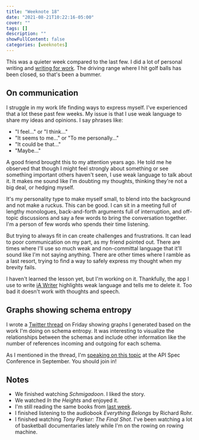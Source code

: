 ```yaml
---
title: "Weeknote 18"
date: "2021-08-21T10:22:16-05:00"
cover: ""
tags: []
description: ""
showFullContent: false
categories: [weeknotes]
---
```


This was a quieter week compared to the last few. I did a lot of personal writing and [writing for work](https://useoptic.com/blog/making-design-first-and-code-first-work-for-everyone). The driving range where I hit golf balls has been closed, so that's been a bummer.

## On communication

I struggle in my work life finding ways to express myself. I've experienced that a lot these past few weeks. My issue is that I use weak language to share my ideas and opinions. I say phrases like:

* "I feel..." or "I think..."
* "It seems to me..." or "To me personally..."
* "It could be that..."
* "Maybe..."

A good friend brought this to my attention years ago. He told me he observed that though I might feel strongly about something or see something important others haven't seen, I use weak language to talk about it. It makes me sound like I'm doubting my thoughts, thinking they're not a big deal, or hedging myself.

It's my personality type to make myself small, to blend into the background and not make a ruckus. This can be good. I can sit in a meeting full of lengthy monologues, back-and-forth arguments full of interruption, and off-topic discussions and say a few words to bring the conversation together. I'm a person of few words who spends their time listening.

But trying to always fit in can create challenges and frustrations. It can lead to poor communication on my part, as my friend pointed out. There are times where I'll use so much weak and non-committal language that it'll sound like I'm not saying anything. There are other times where I ramble as a last resort, trying to find a way to safely express my thought when my brevity fails.

I haven't learned the lesson yet, but I'm working on it. Thankfully, the app I use to write [iA Writer](https://ia.net/writer) highlights weak language and tells me to delete it. Too bad it doesn't work with thoughts and speech.

## Graphs showing schema entropy

I wrote a [Twitter thread](https://twitter.com/Stephen_Mizell/status/1428815105672744961) on Friday showing graphs I generated based on the work I'm doing on schema entropy. It was interesting to visualize the relationships between the schemas and include other information like the number of references incoming and outgoing for each schema.

As I mentioned in the thread, I'm [speaking on this topic](https://apispecs21.sched.com/event/lMMD?iframe=no) at the API Spec Conference in September. You should join in!

## Notes

* We finished watching *Schmigadoon*. I liked the story.
* We watched *In the Heights* and enjoyed it.
* I'm still reading ‌the same books from [last week](/posts/2021/08/weeknote-17/).
* I finished listening to the audiobook *Everything Belongs* by Richard Rohr.
* I finished watching *Tony Parker: The Final Shot*. I've been watching a lot of basketball documentaries lately while I'm on the rowing on rowing machine.
